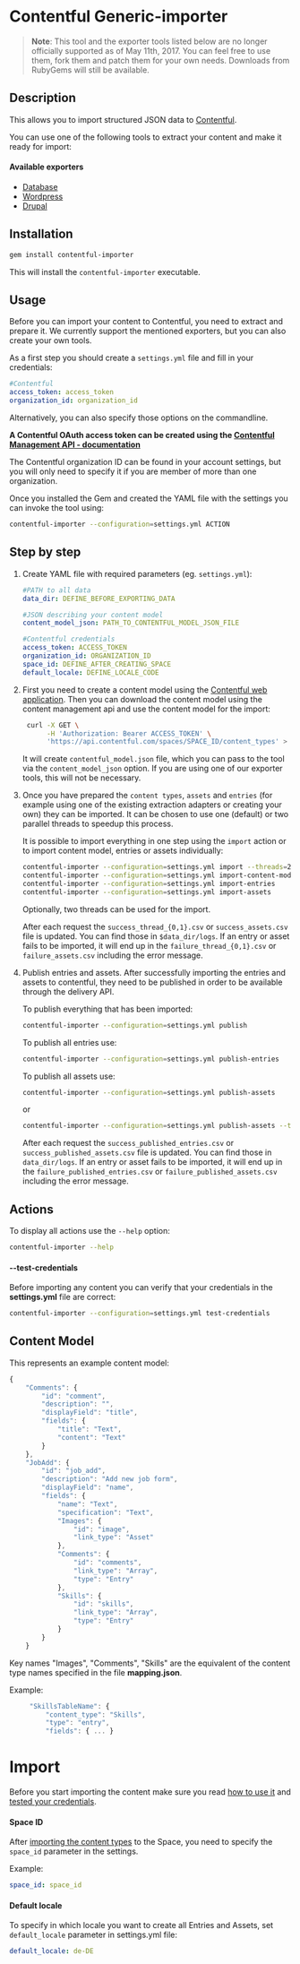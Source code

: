 Contentful Generic-importer
=================

> **Note**: This tool and the exporter tools listed below are no longer officially supported as of May 11th, 2017.
> You can feel free to use them, fork them and patch them for your own needs.
> Downloads from RubyGems will still be available.


## Description

This allows you to import structured JSON data to [Contentful](https://www.contentful.com).

You can use one of the following tools to extract your content and make it ready for import:

#### Available exporters

 - [Database](https://github.com/contentful/database-exporter.rb)
 - [Wordpress](https://github.com/contentful/wordpress-exporter.rb)
 - [Drupal](https://github.com/contentful/drupal-exporter.rb)


## Installation

```bash
gem install contentful-importer
```

This will install the ```contentful-importer``` executable.


## Usage

Before you can import your content to Contentful, you need to extract and prepare it. We currently support the mentioned exporters, but you can also create your own tools.

As a first step you should create a `settings.yml` file and fill in your credentials:

```yaml
#Contentful
access_token: access_token
organization_id: organization_id
```

Alternatively, you can also specify those options on the commandline.

**A Contentful OAuth access token can be created using the [Contentful Management API - documentation](https://www.contentful.com/developers/documentation/content-management-api/#getting-started)**

The Contentful organization ID can be found in your account settings, but you will only need to specify it if you are member of more than one organization.

Once you installed the Gem and created the YAML file with the settings you can invoke the tool using:

```bash
contentful-importer --configuration=settings.yml ACTION
```

## Step by step

1. Create YAML file with required parameters (eg. ```settings.yml```):

    ```yaml
    #PATH to all data
    data_dir: DEFINE_BEFORE_EXPORTING_DATA

    #JSON describing your content model
    content_model_json: PATH_TO_CONTENTFUL_MODEL_JSON_FILE

    #Contentful credentials
    access_token: ACCESS_TOKEN
    organization_id: ORGANIZATION_ID
    space_id: DEFINE_AFTER_CREATING_SPACE
    default_locale: DEFINE_LOCALE_CODE
    ```

2. First you need to create a content model using the [Contentful web application](www.contentful.com). Then you can download the content model using the content management api and use the content model for the import:

    ```bash
     curl -X GET \
          -H 'Authorization: Bearer ACCESS_TOKEN' \
          'https://api.contentful.com/spaces/SPACE_ID/content_types' > contentful_model.json
    ```

    It will create ```contentful_model.json``` file, which you can pass to the tool via the `content_model_json` option. If you are using one of our exporter tools, this will not be necessary.


3. Once you have prepared the `content types`, `assets` and `entries` (for example using one of the existing extraction adapters or creating your own) they can be imported. It can be chosen to use one (default) or two parallel threads to speedup this process.

    It is possible to import everything in one step using the `import` action or to import content model, entries or assets individually:

    ```bash
    contentful-importer --configuration=settings.yml import --threads=2
    contentful-importer --configuration=settings.yml import-content-model
    contentful-importer --configuration=settings.yml import-entries
    contentful-importer --configuration=settings.yml import-assets
    ```

    Optionally, two threads can be used for the import.

    After each request the `success_thread_{0,1}.csv` or `success_assets.csv` file is updated. You can find those in `$data_dir/logs`.
    If an entry or asset fails to be imported, it will end up in the `failure_thread_{0,1}.csv` or `failure_assets.csv` including the error message.


4. Publish entries and assets. After successfully importing the entries and assets to contentful, they need to be published in order to be available through the delivery API.

    To publish everything that has been imported:

    ```bash
    contentful-importer --configuration=settings.yml publish
    ```

    To publish all entries use:

    ```bash
    contentful-importer --configuration=settings.yml publish-entries
    ```

    To publish all assets use:

    ```bash
    contentful-importer --configuration=settings.yml publish-assets
    ```

    or

    ```bash
    contentful-importer --configuration=settings.yml publish-assets --threads=2
    ```

    After each request the ```success_published_entries.csv``` or ```success_published_assets.csv``` file is updated. You can find those in ```data_dir/logs```.
    If an entry or asset fails to be imported, it will end up in the ```failure_published_entries.csv``` or ```failure_published_assets.csv``` including the error message.


## Actions

To display all actions use the `--help` option:

```bash
contentful-importer --help
```

#### --test-credentials

Before importing any content you can verify that your credentials in the **settings.yml** file are correct:

```bash
contentful-importer --configuration=settings.yml test-credentials
```

## Content Model

This represents an example content model:

```javascript
{
    "Comments": {
        "id": "comment",
        "description": "",
        "displayField": "title",
        "fields": {
            "title": "Text",
            "content": "Text"
        }
    },
    "JobAdd": {
        "id": "job_add",
        "description": "Add new job form",
        "displayField": "name",
        "fields": {
            "name": "Text",
            "specification": "Text",
            "Images": {
                "id": "image",
                "link_type": "Asset"
            },
            "Comments": {
                "id": "comments",
                "link_type": "Array",
                "type": "Entry"
            },
            "Skills": {
                "id": "skills",
                "link_type": "Array",
                "type": "Entry"
            }
        }
    }
```
Key names "Images", "Comments", "Skills" are the equivalent of the content type names specified in the file **mapping.json**.

Example:

```javascript
     "SkillsTableName": {
         "content_type": "Skills",
         "type": "entry",
         "fields": { ... }
```


# Import

Before you start importing the content make sure you read [how to use it](https://github.com/contentful/generic-importer.rb#usage) and [tested your credentials](https://github.com/contentful/generic-importer.rb#--test-credentials).

#### Space ID

After [importing the content types](https://github.com/contentful/generic-importer.rb#--import-content-types-args) to the Space, you need to specify the `space_id` parameter in the settings.


Example:
```yml
space_id: space_id
```

#### Default locale

To specify in which locale you want to create all Entries and Assets, set ```default_locale``` parameter in settings.yml file:

```yml
default_locale: de-DE
```
